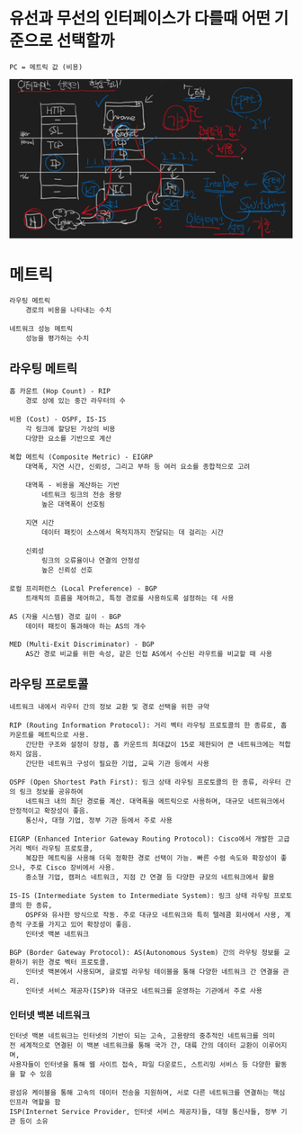 # 유선과 무선의 인터페이스가 다를때 어떤 기준으로 선택할까
    PC = 메트릭 값 (비용)


![img](./img/메트릭.png)




# 메트릭
    라우팅 메트릭   
        경로의 비용을 나타내는 수치

    네트워크 성능 메트릭
        성능을 평가하는 수치

## 라우팅 메트릭
    홉 카운트 (Hop Count) - RIP
        경로 상에 있는 중간 라우터의 수

    비용 (Cost) - OSPF, IS-IS
        각 링크에 할당된 가상의 비용
        다양한 요소를 기반으로 계산

    복합 메트릭 (Composite Metric) - EIGRP
        대역폭, 지연 시간, 신뢰성, 그리고 부하 등 여러 요소를 종합적으로 고려

        대역폭 - 비용을 계산하는 기반
            네트워크 링크의 전송 용량
            높은 대역폭이 선호됨

        지연 시간
            데이터 패킷이 소스에서 목적지까지 전달되는 데 걸리는 시간

        신뢰성
            링크의 오류율이나 연결의 안정성
            높은 신뢰성 선호
    
    로컬 프리퍼런스 (Local Preference) - BGP
        트래픽의 흐름을 제어하고, 특정 경로를 사용하도록 설정하는 데 사용

    AS (자율 시스템) 경로 길이 - BGP
        데이터 패킷이 통과해야 하는 AS의 개수

    MED (Multi-Exit Discriminator) - BGP
        AS간 경로 비교를 위한 속성, 같은 인접 AS에서 수신된 라우트를 비교할 때 사용




## 라우팅 프로토콜
    네트워크 내에서 라우터 간의 정보 교환 및 경로 선택을 위한 규약

    RIP (Routing Information Protocol): 거리 벡터 라우팅 프로토콜의 한 종류로, 홉 카운트를 메트릭으로 사용. 
        간단한 구조와 설정이 장점, 홉 카운트의 최대값이 15로 제한되어 큰 네트워크에는 적합하지 않음.
        간단한 네트워크 구성이 필요한 기업, 교육 기관 등에서 사용

    OSPF (Open Shortest Path First): 링크 상태 라우팅 프로토콜의 한 종류, 라우터 간의 링크 정보를 공유하여 
        네트워크 내의 최단 경로를 계산. 대역폭을 메트릭으로 사용하며, 대규모 네트워크에서 안정적이고 확장성이 좋음.
        통신사, 대형 기업, 정부 기관 등에서 주로 사용

    EIGRP (Enhanced Interior Gateway Routing Protocol): Cisco에서 개발한 고급 거리 벡터 라우팅 프로토콜, 
        복잡한 메트릭을 사용해 더욱 정확한 경로 선택이 가능. 빠른 수렴 속도와 확장성이 좋으나, 주로 Cisco 장비에서 사용.
        중소형 기업, 캠퍼스 네트워크, 지점 간 연결 등 다양한 규모의 네트워크에서 활용

    IS-IS (Intermediate System to Intermediate System): 링크 상태 라우팅 프로토콜의 한 종류, 
        OSPF와 유사한 방식으로 작동. 주로 대규모 네트워크와 특히 텔레콤 회사에서 사용, 계층적 구조를 가지고 있어 확장성이 좋음.
        인터넷 백본 네트워크

    BGP (Border Gateway Protocol): AS(Autonomous System) 간의 라우팅 정보를 교환하기 위한 경로 벡터 프로토콜. 
        인터넷 백본에서 사용되며, 글로벌 라우팅 테이블을 통해 다양한 네트워크 간 연결을 관리.
        인터넷 서비스 제공자(ISP)와 대규모 네트워크를 운영하는 기관에서 주로 사용


### 인터넷 백본 네트워크
    인터넷 백본 네트워크는 인터넷의 기반이 되는 고속, 고용량의 중추적인 네트워크를 의미
    전 세계적으로 연결된 이 백본 네트워크를 통해 국가 간, 대륙 간의 데이터 교환이 이루어지며, 
    사용자들이 인터넷을 통해 웹 사이트 접속, 파일 다운로드, 스트리밍 서비스 등 다양한 활동을 할 수 있음

    광섬유 케이블을 통해 고속의 데이터 전송을 지원하며, 서로 다른 네트워크를 연결하는 핵심 인프라 역할을 함
    ISP(Internet Service Provider, 인터넷 서비스 제공자)들, 대형 통신사들, 정부 기관 등이 소유

    